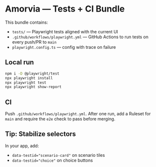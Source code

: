 # Amorvia — Tests + CI Bundle

This bundle contains:
- `tests/` — Playwright tests aligned with the current UI
- `.github/workflows/playwright.yml` — GitHub Actions to run tests on every push/PR to `main`
- `playwright.config.ts` — config with trace on failure

## Local run
```bash
npm i -D @playwright/test
npx playwright install
npx playwright test
npx playwright show-report
```

## CI
Push `.github/workflows/playwright.yml`. After one run, add a Ruleset for `main` and require the `e2e` check to pass before merging.

## Tip: Stabilize selectors
In your app, add:
- `data-testid="scenario-card"` on scenario tiles
- `data-testid="choice"` on choice buttons

